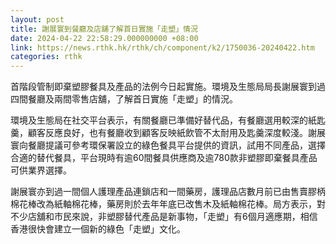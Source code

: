 ```yaml
---
layout: post
title: 謝展寰到餐廳及店舖了解首日實施「走塑」情況
date: 2024-04-22 22:58:29.000000000 +08:00
link: https://news.rthk.hk/rthk/ch/component/k2/1750036-20240422.htm
categories: rthk
---
```


首階段管制即棄塑膠餐具及產品的法例今日起實施。環境及生態局局長謝展寰到過四間餐廳及兩間零售店舖，了解首日實施「走塑」的情況。

環境及生態局在社交平台表示，有關餐廳已準備好替代品，有餐廳選用較深的紙匙羹，顧客反應良好，也有餐廳收到顧客反映紙飲管不太耐用及匙羹深度較淺。謝展寰向餐廳提議可參考環保署設立的綠色餐具平台提供的資訊，試用不同產品，選擇合適的替代餐具，平台現時有逾60間餐具供應商及逾780款非塑膠即棄餐具產品可供業界選擇。

謝展寰亦到過一間個人護理產品連鎖店和一間藥房，護理品店數月前已由售賣膠柄棉花棒改為紙軸棉花棒，藥房則於去年年底已改售木及紙軸棉花棒。局方表示，對不少店舖和市民來說，非塑膠替代產品是新事物，「走塑」有6個月適應期，相信香港很快會建立一個新的綠色「走塑」文化。
